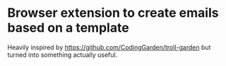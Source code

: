 # Browser extension to create emails based on a template

Heavily inspired by https://github.com/CodingGarden/troll-garden but turned into something actually useful.
